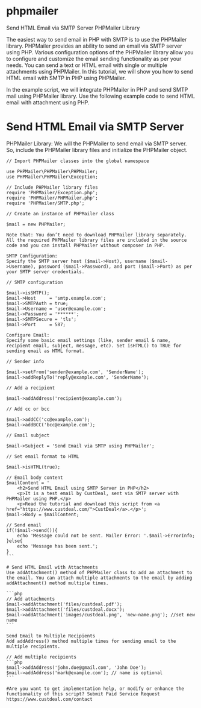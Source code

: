 # phpmailer
Send HTML Email via SMTP Server PHPMailer Library

The easiest way to send email in PHP with SMTP is to use the PHPMailer library. PHPMailer provides an ability to send an email via SMTP server using PHP. Various configuration options of the PHPMailer library allow you to configure and customize the email sending functionality as per your needs. You can send a text or HTML email with single or multiple attachments using PHPMailer. In this tutorial, we will show you how to send HTML email with SMTP in PHP using PHPMailer.

In the example script, we will integrate PHPMailer in PHP and send SMTP mail using PHPMailer library. Use the following example code to send HTML email with attachment using PHP.

# Send HTML Email via SMTP Server
PHPMailer Library:
We will the PHPMailer to send email via SMTP server. So, include the PHPMailer library files and initialize the PHPMailer object.

~~~
// Import PHPMailer classes into the global namespace 

use PHPMailer\PHPMailer\PHPMailer; 
use PHPMailer\PHPMailer\Exception; 
 
// Include PHPMailer library files 
require 'PHPMailer/Exception.php'; 
require 'PHPMailer/PHPMailer.php'; 
require 'PHPMailer/SMTP.php'; 
 
// Create an instance of PHPMailer class 

$mail = new PHPMailer;

Note that: You don’t need to download PHPMailer library separately. All the required PHPMailer library files are included in the source code and you can install PHPMailer without composer in PHP.

SMTP Configuration:
Specify the SMTP server host ($mail->Host), username ($mail->Username), password ($mail->Password), and port ($mail->Port) as per your SMTP server credentials.

// SMTP configuration

$mail->isSMTP();
$mail->Host     = 'smtp.example.com';
$mail->SMTPAuth = true;
$mail->Username = 'user@example.com';
$mail->Password = '******';
$mail->SMTPSecure = 'tls';
$mail->Port     = 587;

Configure Email:
Specify some basic email settings (like, sender email & name, recipient email, subject, message, etc). Set isHTML() to TRUE for sending email as HTML format.

// Sender info 

$mail->setFrom('sender@example.com', 'SenderName'); 
$mail->addReplyTo('reply@example.com', 'SenderName'); 
 
// Add a recipient 

$mail->addAddress('recipient@example.com'); 
 
// Add cc or bcc  

$mail->addCC('cc@example.com'); 
$mail->addBCC('bcc@example.com'); 
 
// Email subject 

$mail->Subject = 'Send Email via SMTP using PHPMailer'; 
 
// Set email format to HTML 

$mail->isHTML(true); 
 
// Email body content 
$mailContent = ' 
    <h2>Send HTML Email using SMTP Server in PHP</h2> 
    <p>It is a test email by CustDeal, sent via SMTP server with PHPMailer using PHP.</p> 
    <p>Read the tutorial and download this script from <a href="https://www.custdeal.com/">CustDeal</a>.</p>'; 
$mail->Body = $mailContent; 
 
// Send email 
if(!$mail->send()){ 
    echo 'Message could not be sent. Mailer Error: '.$mail->ErrorInfo; 
}else{ 
    echo 'Message has been sent.'; 
}
```

# Send HTML Email with Attachments
Use addAttachment() method of PHPMailer class to add an attachment to the email. You can attach multiple attachments to the email by adding addAttachment() method multiple times.

```php
// Add attachments
$mail->addAttachment('files/custdeal.pdf');
$mail->addAttachment('files/custdeal.docx');
$mail->addAttachment('images/custdeal.png', 'new-name.png'); //set new name
```

Send Email to Multiple Recipients
Add addAddress() method multiple times for sending email to the multiple recipients.

// Add multiple recipients
```php
$mail->addAddress('john.doe@gmail.com', 'John Doe');
$mail->addAddress('mark@example.com'); // name is optional
```

#Are you want to get implementation help, or modify or enhance the functionality of this script? Submit Paid Service Request https://www.custdeal.com/contact
